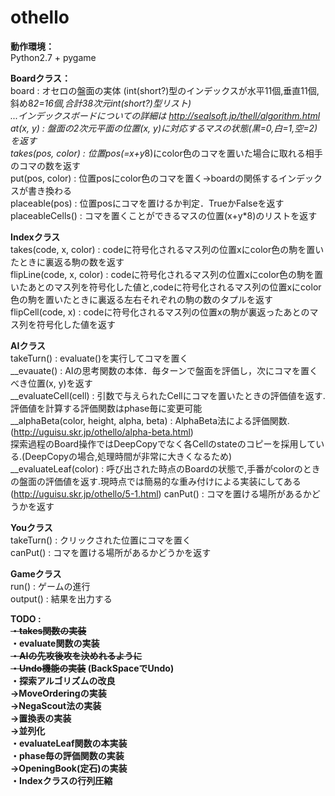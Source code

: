 # othello

<b>動作環境：</b><br>
Python2.7 + pygame

<b>Boardクラス：</b><br>
board : オセロの盤面の実体 (int(short?)型のインデックスが水平11個,垂直11個,斜め8*2=16個,合計38次元int(short?)型リスト)<br>
...インデックスボードについての詳細は http://sealsoft.jp/thell/algorithm.html<br>
at(x, y) : 盤面の2次元平面の位置(x, y)に対応するマスの状態(黒=0,白=1,空=2)を返す<br>
takes(pos, color) : 位置pos(=x+y*8)にcolor色のコマを置いた場合に取れる相手のコマの数を返す<br>
put(pos, color) : 位置posにcolor色のコマを置く->boardの関係するインデックスが書き換わる<br>
placeable(pos) : 位置posにコマを置けるか判定．TrueかFalseを返す<br>
placeableCells() : コマを置くことができるマスの位置(x+y*8)のリストを返す<br>

<b>Indexクラス</b><br>
takes(code, x, color) : codeに符号化されるマス列の位置xにcolor色の駒を置いたときに裏返る駒の数を返す<br>
flipLine(code, x, color) : codeに符号化されるマス列の位置xにcolor色の駒を置いたあとのマス列を符号化した値と,codeに符号化されるマス列の位置xにcolor色の駒を置いたときに裏返る左右それぞれの駒の数のタプルを返す<br>
flipCell(code, x) : codeに符号化されるマス列の位置xの駒が裏返ったあとのマス列を符号化した値を返す<br>

<b>AIクラス</b><br>
takeTurn() : evaluate()を実行してコマを置く<br>
__evauate() : AIの思考関数の本体．毎ターンで盤面を評価し，次にコマを置くべき位置(x, y)を返す<br>
__evaluateCell(cell) : 引数で与えられたCellにコマを置いたときの評価値を返す.評価値を計算する評価関数はphase毎に変更可能<br>
__alphaBeta(color, height, alpha, beta) : AlphaBeta法による評価関数.(http://uguisu.skr.jp/othello/alpha-beta.html)<br>
探索過程のBoard操作ではDeepCopyでなく各Cellのstateのコピーを採用している.(DeepCopyの場合,処理時間が非常に大きくなるため)<br>
__evaluateLeaf(color) : 呼び出された時点のBoardの状態で,手番がcolorのときの盤面の評価値を返す.現時点では簡易的な重み付けによる実装にしてある(http://uguisu.skr.jp/othello/5-1.html)
canPut() : コマを置ける場所があるかどうかを返す<br>

<b>Youクラス</b><br>
takeTurn() : クリックされた位置にコマを置く<br>
canPut() : コマを置ける場所があるかどうかを返す<br>

<b>Gameクラス</b><br>
run() : ゲームの進行<br>
output() : 結果を出力する<br>

<b>TODO :<br>
<s>・takes関数の実装</s><br>
・evaluate関数の実装<br>
<s>・AIの先攻後攻を決めれるように</s><br>
<s>・Undo機能の実装</s> (BackSpaceでUndo)<br>
・探索アルゴリズムの改良<br>
	→MoveOrderingの実装<br>
	→NegaScout法の実装<br>
	→置換表の実装<br>
	→並列化<br>
・evaluateLeaf関数の本実装<br>
・phase毎の評価関数の実装<br>
	→OpeningBook(定石)の実装<br>
・Indexクラスの行列圧縮<br>
</b>
